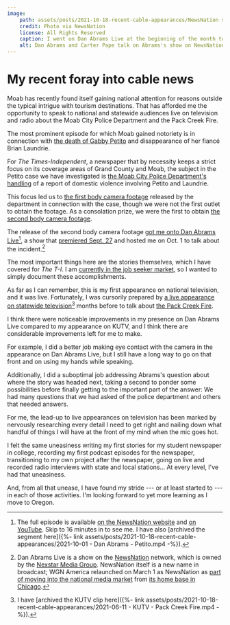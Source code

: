```yaml
---
image:
    path: assets/posts/2021-10-18-recent-cable-appearances/NewsNation side-by-side.png
    credit: Photo via NewsNation
    license: All Rights Reserved
    caption: I went on Dan Abrams Live at the beginning of the month to talk about body camera footage that we had recently received from the Moab Police Department from the Aug. 12 stop of Gabby Petito and Brian Laundrie.
    alt: Dan Abrams and Carter Pape talk on Abrams's show on NewsNation
---
```


# My recent foray into cable news

Moab has recently found itself gaining national attention for reasons outside the typical intrigue with tourism destinations. That has afforded me the opportunity to speak to national and statewide audiences live on television and radio about the Moab City Police Department and the Pack Creek Fire.

The most prominent episode for which Moab gained notoriety is in connection with [the death of Gabby Petito](https://g.co/kgs/eEHuVh) and disappearance of her fiancé Brian Laundrie.

For *The Times-Independent*, a newspaper that by necessity keeps a strict focus on its coverage areas of Grand County and Moab, the subject in the Petito case we have investigated is [the Moab City Police Department's handling](https://www.moabtimes.com/articles/police-nearly-charged-now-missing-woman-with-assaulting-boyfriend/) of a report of domestic violence involving Petito and Laundrie.

This focus led us to [the first body camera footage](https://youtu.be/uSuHXw9pVsM) released by the department in connection with the case, though we were not the first outlet to obtain the footage. As a consolation prize, we were the first to obtain [the second body camera footage](https://youtu.be/v5ZTa7RqHcU).

The release of the second body camera footage [got me onto Dan Abrams Live][Dan Abrams appearance][^NewsNation-archive], a show that [premiered Sept. 27](https://www.newsnationnow.com/danabramslive/dan-abrams-live-full-episodes/watch-dan-abrams-live-premiere/) and hosted me on Oct. 1 to talk about the incident.[^Chicago]

The most important things here are the stories themselves, which I have covered for *The T-I*. I am [currently in the job seeker market](https://www.linkedin.com/posts/carter-pape_hello-linkedin-i-am-looking-to-move-to-oregon-activity-6818389042963595264-6YdA), so I wanted to simply document these accomplishments.

As far as I can remember, this is my first appearance on national television, and it was live. Fortunately, I was cursorily prepared by [a live appearance on statewide television](https://www.facebook.com/100014161412854/videos/1131861567295880/)[^KUTV-archive] months before to talk about [the Pack Creek Fire](https://www.moabtimes.com/articles/pack-creek-fire-live-updates/).

I think there were noticeable improvements in my presence on Dan Abrams Live compared to my appearance on KUTV, and I think there are considerable improvements left for me to make.

For example, I did a better job making eye contact with the camera in the appearance on Dan Abrams Live, but I still have a long way to go on that front and on using my hands while speaking.

Additionally, I did a suboptimal job addressing Abrams's question about where the story was headed next, taking a second to ponder some possibilities before finally getting to the important part of the answer: We had many questions that we had asked of the police department and others that needed answers.

For me, the lead-up to live appearances on television has been marked by nervously researching every detail I need to get right and nailing down what handful of things I will have at the front of my mind when the mic goes hot.

I felt the same uneasiness writing my first stories for my student newspaper in college, recording my first podcast episodes for the newspaper, transitioning to my own project after the newspaper, going on live and recorded radio interviews with state and local stations... At every level, I've had that uneasiness.

And, from all that unease, I have found my stride --- or at least started to --- in each of those activities. I'm looking forward to yet more learning as I move to Oregon.

[Dan Abrams appearance]: https://www.newsnationnow.com/danabramslive/dan-abrams-live-full-episodes/new-poll-shows-almost-half-the-country-would-secede-laundries-sister-makes-news-and-a-missing-texas-teenager/


[^Chicago]: Dan Abrams Live is a show on the [NewsNation](https://en.wikipedia.org/wiki/NewsNation) network, which is owned by the [Nexstar Media Group](https://www.nexstar.tv). NewsNation itself is a new name in broadcast; WGN America relaunched on March 1 as NewsNation as [part of moving into the national media market](https://www.latimes.com/entertainment-arts/business/story/2021-01-25/wgn-america-new-name-newsnation-news-cnn-fox-msnbc) from [its home base in Chicago](https://www.chicagotribune.com/business/ct-biz-nexstar-tribune-sale-completed-wgn-20190919-i3ba4p4yibhfjo3vrki4ebe6ke-story.html).

[^KUTV-archive]: I have [archived the KUTV clip here]({%- link assets/posts/2021-10-18-recent-cable-appearances/2021-06-11 - KUTV - Pack Creek Fire.mp4 -%}).

[^NewsNation-archive]: The full episode is available [on the NewsNation website][Dan Abrams appearance] and [on YouTube](https://youtu.be/S_IBw44O5RU?t=960). Skip to 16 minutes in to see me. I have also [archived the segment here]({%- link assets/posts/2021-10-18-recent-cable-appearances/2021-10-01 - Dan Abrams - Petito.mp4 -%}).
